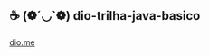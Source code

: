 ## ☕  (❁´◡`❁)  dio-trilha-java-basico
[dio.me](https://web.dio.me/lab/desafio-de-projeto-contribuindo-em-um-projeto-open-source-no-github/learning/55390e77-8893-4a65-ac62-c8bea564528d)
